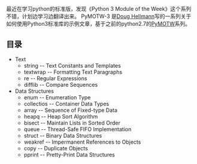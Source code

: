 最近在学习python的标准版，发现《Python 3 Module of the Week》这个系列不错，计划边学习边翻译出来。
PyMOTW-3 是[Doug Hellmann](https://doughellmann.com/blog/)写的一系列关于如何使用Python3标准库的示例文章，基于之前的python2.7的[PyMOTW](https://pymotw.com/2/)系列。

## 目录
* Text
    - string -- Text Constants and Templates
    - textwrap -- Formatting Text Paragraphs
    - re -- Regular Expressions
    - difflib -- Compare Sequences
* Data Structures
    - enum -- Enumeration Type
    - collectios -- Container Data Types
    - array -- Sequence of Fixed-type Data
    - heapq -- Heap Sort Algorithm
    - bisect -- Maintain Lists in Sorted Order
    - queue -- Thread-Safe FIFO Implementation
    - struct -- Binary Data Structures
    - weakref -- Impermanent References to Objects
    - copy -- Duplicate Objects
    - pprint -- Pretty-Print Data Structures




